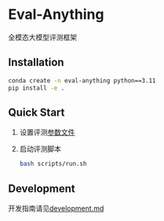 # Eval-Anything

全模态大模型评测框架

## Installation

```bash
conda create -n eval-anything python==3.11
pip install -e .
```

## Quick Start

1. 设置评测[参数文件](eval_anything/configs/evaluate.yaml)

2. 启动评测脚本

    ```bash
    bash scripts/run.sh
    ```

## Development

开发指南请见[development.md](eval-anything/development.md)